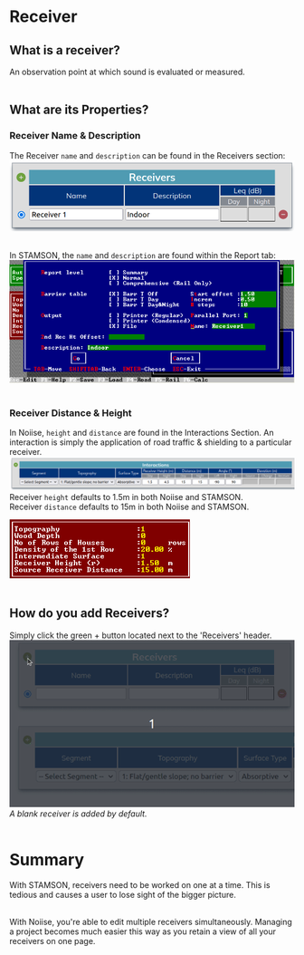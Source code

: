 # Receiver

## What is a receiver?
An observation point at which sound is evaluated or measured. 
<br/><br/>

## What are its Properties?

### Receiver Name & Description
The Receiver ```name``` and ```description``` can be found in the Receivers section:
![Receiver Name](./assets/noiise/receiver/name.png "Receiver Name")
<br/><br/>

In STAMSON, the ```name``` and ```description```  are found within the Report tab:
![Receiver Name](./assets/stamson/receiver/name.png "Receiver Name")
<br/><br/>


### Receiver Distance & Height
In Noiise, ```height``` and ```distance``` are found in the Interactions Section. An interaction is simply the application of road traffic & shielding to a particular receiver. 
![Receiver Height](./assets/noiise/receiver/height.png "Receiver Height")
Receiver ```height``` defaults to 1.5m in both Noiise and STAMSON.  
Receiver ```distance``` defaults to 15m in both Noiise and STAMSON.

![Receiver Height](./assets/stamson/receiver/height.png "Receiver Height")
<br/><br/>

## How do you add Receivers?
Simply click the green + button located next to the 'Receivers' header. 
![Receiver Name](./assets/noiise/receiver/name.gif "Receiver Name")
*A blank receiver is added by default.*
<br/><br/>

# Summary
With STAMSON, receivers need to be worked on one at a time. This is tedious and causes a user to lose sight of the bigger picture.
<br/><br/>

With Noiise, you're able to edit multiple receivers simultaneously. Managing a project becomes much easier this way as you retain a view of all your receivers on one page.
<br/><br/>